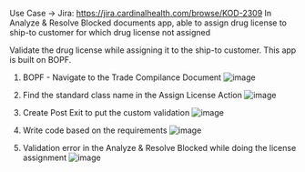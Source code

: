 Use Case -> Jira: https://jira.cardinalhealth.com/browse/KOD-2309
In Analyze & Resolve Blocked documents app, able to assign drug license to ship-to customer for which drug license not assigned

Validate the drug license while assigning it to the ship-to customer. This app is built on BOPF.

1. BOPF - Navigate to the Trade Compilance Document
![image](https://github.com/govendrana/kodiak/assets/169263393/8b123b15-06b5-4c6c-9da9-f6ec404babe8)

2. Find the standard class name in the Assign License Action
![image](https://github.com/govendrana/kodiak/assets/169263393/0a3afb33-eeb5-4d9a-b140-85faab98b13e)

3. Create Post Exit to put the custom validation
![image](https://github.com/govendrana/kodiak/assets/169263393/c7dae749-06b4-4eab-aa14-f93c7d2d6d8d)

4. Write code based on the requirements
![image](https://github.com/govendrana/kodiak/assets/169263393/e4ef9476-c55e-4517-acaa-159eff5c502c)

5. Validation error in the  Analyze & Resolve Blocked while doing the license assignment
![image](https://github.com/govendrana/kodiak/assets/169263393/675bad6c-21d5-4ba7-85c3-f04e94d92a58)
